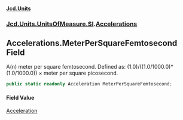 #### [Jcd.Units](index.md 'index')
### [Jcd.Units.UnitsOfMeasure.SI](Jcd.Units.UnitsOfMeasure.SI.md 'Jcd.Units.UnitsOfMeasure.SI').[Accelerations](Accelerations.md 'Jcd.Units.UnitsOfMeasure.SI.Accelerations')

## Accelerations.MeterPerSquareFemtosecond Field

A(n) meter per square femtosecond. Defined as: (1.0)/((1.0/1000.0)*(1.0/1000.0)) × meter per square picosecond.

```csharp
public static readonly Acceleration MeterPerSquareFemtosecond;
```

#### Field Value
[Acceleration](Acceleration.md 'Jcd.Units.UnitTypes.Acceleration')